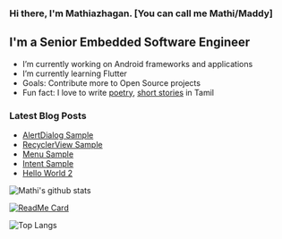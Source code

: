 ### Hi there, I'm Mathiazhagan. [You can call me Mathi/Maddy]

## I'm a Senior Embedded Software Engineer
- I’m currently working on Android frameworks and applications
- I’m currently learning Flutter
- Goals: Contribute more to Open Source projects
- Fun fact: I love to write [poetry](https://niralan-kirukalgal.blogspot.com/), [short stories](http://niralan-sirukathaigal.blogspot.in/) in Tamil

### Latest Blog Posts
<!-- BLOG-POST-LIST:START -->
- [AlertDialog Sample](https://androidkotlinsamples.wordpress.com/2017/07/17/alertdialog-sample/)
- [RecyclerView Sample](https://androidkotlinsamples.wordpress.com/2017/07/08/recyclerview-sample/)
- [Menu Sample](https://androidkotlinsamples.wordpress.com/2017/06/19/menu-sample/)
- [Intent Sample](https://androidkotlinsamples.wordpress.com/2017/06/15/intent-sample/)
- [Hello World 2](https://androidkotlinsamples.wordpress.com/2017/06/13/hello-world-2/)
<!-- BLOG-POST-LIST:END -->

![Mathi's github stats](https://github-readme-stats.vercel.app/api?username=mathiazhagan01&show_icons=true&theme=material-palenight)

[![ReadMe Card](https://github-readme-stats.vercel.app/api/pin/?username=mathiazhagan01&repo=DrawableColorChange&theme=material-palenight)](https://github.com/mathiazhagan01/DrawableColorChange)

![Top Langs](https://github-readme-stats.vercel.app/api/top-langs/?username=mathiazhagan01&theme=material-palenight)
